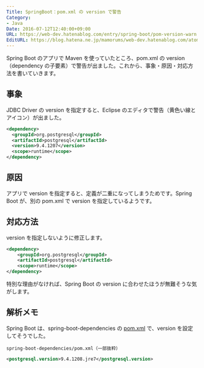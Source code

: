 ```yaml
---
Title: SpringBoot：pom.xml の version で警告
Category:
- Java
Date: 2016-07-12T12:40:00+09:00
URL: https://web-dev.hatenablog.com/entry/spring-boot/pom-version-warn
EditURL: https://blog.hatena.ne.jp/mamorums/web-dev.hatenablog.com/atom/entry/10328749687178793234
---
```


Spring Boot のアプリで Maven を使っていたところ、pom.xml の version（dependency の子要素）で警告が出ました。これから、事象・原因・対応方法を書いていきます。


## 事象
JDBC Driver の version を指定すると、Eclipse のエディタで警告（黄色い線とアイコン）が出ました。

```xml
<dependency>
  <groupId>org.postgresql</groupId>
  <artifactId>postgresql</artifactId>
  <version>9.4.1207</version>
  <scope>runtime</scope>
</dependency>
```


## 原因
アプリで version を指定すると、定義が二重になってしまうためです。Spring Boot が、別の pom.xml で version を指定しているようです。 




## 対応方法
version を指定しないように修正します。

```xml
<dependency>
	<groupId>org.postgresql</groupId>
	<artifactId>postgresql</artifactId>
	<scope>runtime</scope>
</dependency>
```

特別な理由がなければ、Spring Boot の version に合わせたほうが無難そうな気がします。


## 解析メモ
Spring Boot は、spring-boot-dependencies の [pom.xml](https://github.com/spring-projects/spring-boot/blob/master/spring-boot-dependencies/pom.xml) で、version を設定してそうでした。

`spring-boot-dependencies/pom.xml（一部抜粋）`

```xml
<postgresql.version>9.4.1208.jre7</postgresql.version>
```

